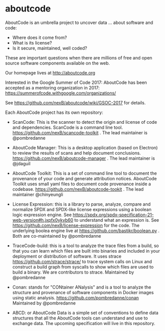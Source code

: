 # aboutcode
 AboutCode is an umbrella project to uncover data ... about software and code:

 - Where does it come from?
 - What is its license?
 - Is it secure, maintained, well coded?

These are important questions when there are millions of free and open source software components available on the web.

Our homepage lives at http://aboutcode.org

Interested in the Google Summer of Code 2017: AboutCode has been accepted as a mentoring organization in 2017: https://summerofcode.withgoogle.com/organizations/

See https://github.com/nexB/aboutcode/wiki/GSOC-2017 for details.

Each AboutCode project has its own repository:

- ScanCode: This is the scanner to detect the origin and license of code and dependencies. ScanCode is a command line tool. https://github.com/nexB/scancode-toolkit . The lead maintainer is @pombredanne

- AboutCode Manager: This is a desktop application (based on Electron) to review the results of scans and help document conclusions. https://github.com/nexB/aboutcode-manager . The lead maintainer is @jdaguil

- AboutCode Toolkit: This is a set of command line tool to document the provenance of your code and generate attribution notices.  AboutCode Toolkit uses small yaml files to document code provenance inside a codebase. https://github.com/nexB/aboutcode-tookit . The lead maintainer @chinyeungli

- License Expression: this is a library to parse, analyze, compare and normalize SPDX and SPDX-like license expressions using a boolean logic expression engine. See https://spdx.org/spdx-specification-21-web-version#h.jxpfx0ykyb60 to understand what an expression is. See https://github.com/nexB/license-expression for the code. The underlying boolea engine live at https://github.com/bastikr/boolean.py . Both are co-maintained by @pombredanne

- TraceCode-build: this is a tool to analyze the trace files from a build, so that you can learn which files are built into binaries and  included in your deployment or distribution of software. It uses strace https://github.com/strace/strace/ to trace system calls on Linux and construct a build graph from syscalls to show which files are used to build a binary. We are contributors to strace. Maintained by @pombredanne

- Conan: stands for "CONtainer ANalysis" and is a tool to analyze the structure and provenance of software components in Docker images using static analysis. https://github.com/pombredanne/conan Maintained by @pombredanne

- ABCD: or AboutCode Data is a simple set of conventions to define data structures that all the AboutCode tools can understand and use to exchange data. The upcoming specification will live in this repository.
